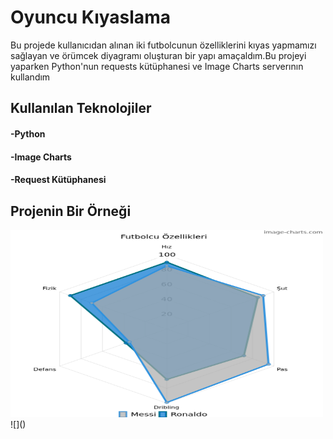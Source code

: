 <h1>Oyuncu Kıyaslama</h1>

<p>Bu projede kullanıcıdan alınan iki futbolcunun özelliklerini kıyas yapmamızı sağlayan ve örümcek diyagramı oluşturan bir yapı amaçaldım.Bu projeyi yaparken Python'nun requests kütüphanesi ve Image Charts serverının kullandım</p>
<h2>Kullanılan Teknolojiler</h2>
<h4>-Python</h4>
<h4>-Image Charts</h4>
<h4>-Request Kütüphanesi</h4>
<h2>Projenin Bir Örneği</h2>
<img src="ornek.png" alt="Örnek" width="500" height="300">
![]()
